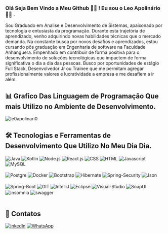 
### Olá Seja Bem Vindo a Meu Github 👨‍💻 ! Eu sou o Leo Apolinário 🙋‍♂️ .

Sou Graduado em Analise e Desenvolvimento de Sistemas, apaixonado por tecnologia e entusiasta da programação.
Durante esta trajetória de aprendizado, venho adquirindo novas habilidades técnicas que o mercado demanda. Na constante busca por novos desafios e aprendizados, estou cursando pôs graduação em Engenharia de software na Faculdade Anhanguera. Empenhado em contribuir de forma positiva para o desenvolvimento de soluções tecnológicas que impactem de forma significativa o dia a dia das pessoas.
Busco por oportunidades de estágio Full Stack, Desenvolvedor Jr ou Trainee que me permitam agregar profissionalmente valores e lucratividade a empresa e me desafiem a ir além.<br/>

## 📊 Grafico Das Linguagem de Programação Que mais Utilizo no Ambiente de Desenvolvimento.
![le0apolinari0 ](https://github-readme-stats.vercel.app/api/top-langs/?username=le0apolinari0&3langs_count=6)

## 🛠️ Tecnologias e Ferramentas de Desenvolvimento Que Utilizo No Meu Dia Dia.
<div>
<img align="center" alt="Java" src="https://img.shields.io/badge/Java-F4A460?style=for-the-badge&logo=openjdk&logoColor=1E90FF"/>
<img align="center" alt="Kotlin" src="https://img.shields.io/badge/Kotlin-E23744?style=for-the-badge&logo=Kotlin&logoColor=Navy"/>
<img align="center" alt="Node.js" src="https://img.shields.io/badge/Node.js-35495E?style=for-the-badge&logo=Node.js&logoColor=white"/>
<img align="center" alt="React.js" src="https://img.shields.io/badge/React.js-0056D2?style=for-the-badge&logo=React&logoColor=61DAFB"/>
<img align="center" alt="CSS" src="https://img.shields.io/badge/CSS-7B68EE?style=for-the-badge&logo=css3&logoColor=white"/>
<img align="center" alt="HTML" src="https://img.shields.io/badge/HTML-D2691E?style=for-the-badge&logo=HTML5&logoColor=white"/>
<img align="center" alt="Javascript" src="https://img.shields.io/badge/Javascript-FFFF00?style=for-the-badge&logo=Javascript&logoColor=Black"/>
<img align="center" alt="MySQL" src="https://img.shields.io/badge/MySQL-0078D4?style=for-the-badge&logo=mysql&logoColor=white"/>
</div><br/>
<div>
<img align="center" alt="Postgre" src="https://img.shields.io/badge/PostgreSQL-316192?style=for-the-badge&logo=postgresql&logoColor=white"/>
<img align="center" alt="Docker" src="https://img.shields.io/badge/Docker-00BFFF?style=for-the-badge&logo=Docker&logoColor=white"/>
<img align="center" alt="Bootstrap" src="https://img.shields.io/badge/Bootstrap-563D7C?style=for-the-badge&logo=bootstrap&logoColor=white"/>
<img align="center" alt="Hibernate" src="https://img.shields.io/badge/Hibernate-59666C?style=for-the-badge&logo=Hibernate&logoColor=white"/>
<img align="center" alt="Spring-Security" src="https://img.shields.io/badge/Spring_Security-8FBC8F?style=for-the-badge&logo=Spring-Security&logoColor=white"/>
<img align="center" alt="Json" src="https://img.shields.io/badge/json%20web%20tokens-323330?style=for-the-badge&logo=json-web-tokens&logoColor=pink"/>

</div><br/>
<div>
<img align="center" alt="Spring-Boot" src="https://img.shields.io/badge/Spring Boot-6DB33F?style=for-the-badge&logo=spring&logoColor=white"/>
<img align="center" alt="GIT" src="https://img.shields.io/badge/GIT-E44C30?style=for-the-badge&logo=git&logoColor=white"/>
<img align="center" alt="IntelliJ" src="https://img.shields.io/badge/IntelliJ_IDEA-363636.svg?style=for-the-badge&logo=intellij-idea&logoColor=white"/>
<img align="center" alt="Eclipse" src="https://img.shields.io/badge/Eclipse-2C2255?style=for-the-badge&logo=eclipse&logoColor=white"/>
<img align="center" alt="Visual-Studio" src="https://img.shields.io/badge/Visual_Studio_Code-0078D4?style=for-the-badge&logo=visual%20studio%20code&logoColor=white"/>
<img align="center" alt="SoapUI" src="https://img.shields.io/badge/SoapUI-FFFF00?style=for-the-badge&logo=soapui&logoColor=black">
<img align="center" alt="insomnia" src="https://img.shields.io/badge/insomnia-9900FF?style=for-the-badge&logo=insomnia&logoColor=black">
<img align="center" alt="swagger" src="https://img.shields.io/badge/swagger-00FF00?style=for-the-badge&logo=swagger&logoColor=black">

</div><br/>



## 📱 Contatos 

[![inkedIn](https://img.shields.io/badge/LinkedIn-0077B5?style=for-the-badge&logo=linkedin&logoColor=white)](https://www.linkedin.com/in/leobaldo-apolinario/)
[![WhatsApp](https://img.shields.io/badge/WhatsApp-25D366?style=for-the-badge&logo=whatsapp&logoColor=white)](https://wa.me/5512988432405?text=Ol%C3%A1%20bem%20vindo%20%F0%9F%91%8B%20!%20Eu%20sou%20o%20Leo%20Apolinario%20deixe%20sua%20mensagem%20que%20retornarei%20assim%20poss%C3%ADvel%20%F0%9F%A4%9D.)
